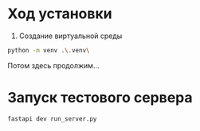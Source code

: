 # Ход установки

1. Создание виртуальной среды

```bash
python -m venv .\.venv\
```

Потом здесь продолжим...

# Запуск тестового сервера

```bash
fastapi dev run_server.py
```
